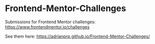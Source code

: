 # Frontend-Mentor-Challenges
Submissions for Frontend Mentor challenges: https://www.frontendmentor.io/challenges


See them here:  https://adrianprp.github.io/Frontend-Mentor-Challenges/
